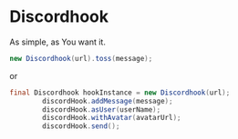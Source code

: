 # Discordhook
As simple, as You want it.
```java
new Discordhook(url).toss(message);
```
or
```java
final Discordhook hookInstance = new Discordhook(url);
        discordHook.addMessage(message);
        discordHook.asUser(userName);
        discordHook.withAvatar(avatarUrl);
        discordHook.send();
```
